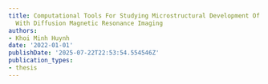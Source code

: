 ```yaml
---
title: Computational Tools For Studying Microstructural Development Of The Human Brain
  With Diffusion Magnetic Resonance Imaging
authors:
- Khoi Minh Huynh
date: '2022-01-01'
publishDate: '2025-07-22T22:53:54.554546Z'
publication_types:
- thesis
---
```

